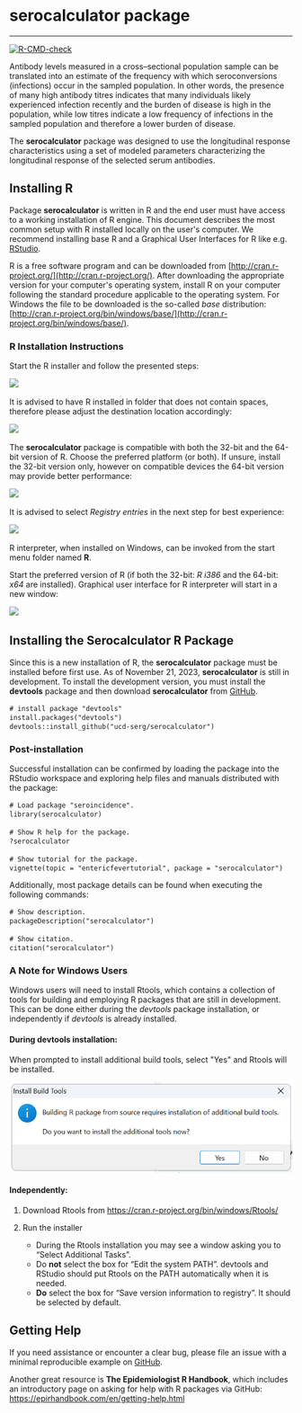 serocalculator package
=====================

------------------------------------------------------------------------

<!-- badges: start -->
[![R-CMD-check](https://github.com/UCD-SERG/serocalculator/workflows/R-CMD-check/badge.svg)](https://github.com/UCD-SERG/serocalculator/actions)
<!-- badges: end -->


Antibody levels measured in a cross–sectional population sample can be translated into an estimate of the frequency with which seroconversions (infections) occur in the sampled population. In other words, the presence of many high antibody titres indicates that many individuals likely experienced infection recently and the burden of disease is high in the population, while low titres indicate a low frequency of infections in the sampled population and therefore a lower burden of disease.

The **serocalculator** package was designed to use the longitudinal response characteristics using a set of modeled parameters characterizing the longitudinal response of the selected serum antibodies. 

## Installing R

Package **serocalculator** is written in R and the end user must have access to a working installation of R engine. This document describes the most common setup with R installed 
locally on the user's computer. We recommend installing base R and a Graphical User Interfaces for R like e.g. 
[RStudio](http://www.rstudio.com/products/RStudio/).

R is a free software program and can be downloaded from [http://cran.r-project.org/](http://cran.r-project.org/).
After downloading the appropriate version for your computer's operating system, install R on your computer following the standard procedure applicable to the operating system. For Windows the file to be downloaded is the so-called *base* distribution: [http://cran.r-project.org/bin/windows/base/](http://cran.r-project.org/bin/windows/base/).

### R Installation Instructions

Start the R installer and follow the presented steps:

![][setup1]

[setup1]: vignettes/fig/setup1.png

It is advised to have R installed in folder that does not contain spaces, therefore please adjust 
the destination location accordingly:

![][setup2]

[setup2]: vignettes/fig/setup2.png

The **serocalculator** package is compatible with both the 32-bit and the 64-bit version of R. 
Choose the preferred platform (or both). If unsure, install the 32-bit version only, however
on compatible devices the 64-bit version may provide better performance:

![][setup3]

[setup3]: vignettes/fig/setup3.png


It is advised to select *Registry entries* in the next step for best experience:

![][setup4]

[setup4]: vignettes/fig/setup4.png


R interpreter, when installed on Windows, can be invoked from the start menu folder named **R**.

Start the preferred version of R (if both the 32-bit: *R i386* and the 64-bit: *x64* are installed). Graphical user interface for R interpreter will start in a new window:


![][RGui1]

[RGui1]: vignettes/fig/RGui1.png


## Installing the Serocalculator R Package

Since this is a new installation of R, the **serocalculator** package must be installed before first use. As of November 21, 2023, **serocalculator** is still in development. To install the development version, you must install the **devtools** package and then download **serocalculator** from [GitHub](https://github.com/). 


```{eval=FALSE}
# install package "devtools"
install.packages("devtools")
devtools::install_github("ucd-serg/serocalculator")

```

### Post-installation

Successful installation can be confirmed by loading the package into the RStudio workspace 
and exploring help files and manuals distributed with the package:

```r{eval=FALSE}
# Load package "seroincidence".
library(serocalculator)

# Show R help for the package.
?serocalculator

# Show tutorial for the package.
vignette(topic = "entericfevertutorial", package = "serocalculator")
```

Additionally, most package details can be found when executing the following commands:

```r{eval=FALSE}
# Show description.
packageDescription("serocalculator")

# Show citation.
citation("serocalculator")
```

### A Note for Windows Users

  Windows users will need to install Rtools, which contains a collection of tools for building and employing R packages that are still in development. This can be done either during the  *devtools* package installation, or independently if *devtools* is already installed. 


#### During devtools installation:
When prompted to install additional build tools, select "Yes" and Rtools will be installed. 

![Click Yes to install Rtools along with the *devtools* package][id]

[id]: vignettes/fig/Rtools1.png


#### Independently:

1. Download Rtools from https://cran.r-project.org/bin/windows/Rtools/
2. Run the installer

    * During the Rtools installation you may see a window asking you to “Select Additional Tasks”.
    * Do **not** select the box for “Edit the system PATH”. devtools and RStudio should put Rtools on the PATH automatically when it is needed.
    * **Do** select the box for “Save version information to registry”. It should be selected by default.


## Getting Help

If you need assistance or encounter a clear bug, please file an issue with a minimal reproducible example on [GitHub](https://github.com/UCD-SERG/serocalculator/issues). 

Another great resource is **The Epidemiologist R Handbook**, which includes an introductory page on asking for help with R packages via GitHub: https://epirhandbook.com/en/getting-help.html 
